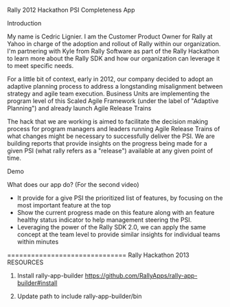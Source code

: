 Rally 2012 Hackathon
PSI Completeness App

Introduction

My name is Cedric Lignier. I am the Customer Product Owner for Rally at Yahoo in charge of the adoption and rollout of Rally within our organization.
I'm partnering with Kyle from Rally Software as part of the Rally Hackathon to learn more about the Rally SDK and how our organization can leverage it to meet specific needs.

For a little bit of context, early in 2012, our company decided to adopt an adaptive planning process to address a longstanding misalignment between strategy and agile team execution. Business Units are implementing the program level of this Scaled Agile Framework (under the label of "Adaptive Planning") and already launch Agile Release Trains

The hack that we are working is aimed to facilitate the decision making process for program managers and leaders running Agile Release Trains of what changes might be necessary to successfully deliver the PSI. We are building reports that provide insights on the progress being made for a given PSI (what rally refers as a "release") available at any given point of time.

Demo

What does our app do? (For the second video)
 - It provide for a give PSI the prioritized list of features, by focusing on the most important feature at the top
 - Show the current progress made on this feature along with an feature healthy status indicator to help management steering the PSI.
 - Leveraging the power of the Rally SDK 2.0, we can apply the same concept at the team level to provide similar insights for individual teams within minutes


==============================
Rally Hackathon 2013 RESOURCES

1) Install rally-app-builder
https://github.com/RallyApps/rally-app-builder#install

2) Update path to include rally-app-builder/bin

